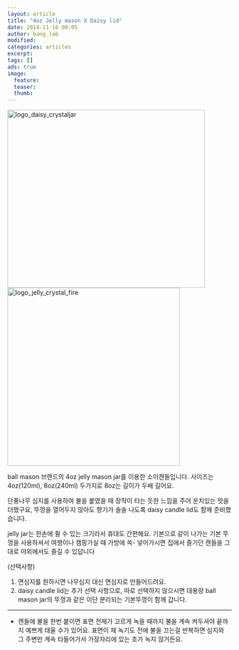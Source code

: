 ```yaml
---
layout: article
title: "4oz Jelly mason X Daisy lid"
date: 2014-11-16 00:05
author: bang_lab
modified:
categories: articles
excerpt: 
tags: []
ads: true
image:
  feature:
  teaser:
  thumb:
---
```


<a href="/images/logo_daisy_crystaljar1.jpg"><img class="alignleft wp-image-55" src="https://bybanglab.files.wordpress.com/2014/11/logo_daisy_crystaljar1.jpg?w=300" alt="logo_daisy_crystaljar" width="444" height="400" /></a> <a href="/images/logo_jelly_crystal_fire1.jpg"><img class="alignnone wp-image-57" src="https://bybanglab.files.wordpress.com/2014/11/logo_jelly_crystal_fire1.jpg" alt="logo_jelly_crystal_fire" width="387" height="400" /></a>

ball mason 브랜드의 4oz jelly mason jar를 이용한 소이캔들입니다.
사이즈는 4oz(120ml), 8oz(240ml) 두가지로 8oz는 길이가 두배 길어요.

단풍나무 심지를 사용하여 불을 붙였을 때 장작이 타는 듯한 느낌을 주어 운치있는 맛을 더했구요, 뚜껑을 열어두지 않아도 향기가 솔솔 나도록 daisy candle lid도 함께 준비했습니다.

jelly jar는 한손에 쥘 수 있는 크기라서 휴대<span class="text_exposed_show">도 간편해요.
기본으로 같이 나가는 기본 뚜껑을 사용하셔서 여행이나 캠핑가실 때 가방에 쏙- 넣어가시면 집에서 즐기던 캔들을 그대로 야외에서도 즐길 수 있답니다 <i class="_4-k1 img sp_CHjQ01Xff48 sx_6db290"></i>

(선택사항)
1. 면심지를 원하시면 나무심지 대신 면심지로 만들어드려요.
2. daisy candle lid는 추가 선택 사항으로, 따로 선택하지 않으시면 대용량 ball mason jar의 뚜껑과 같은 이단 분리되는 기본뚜껑이 함께 갑니다.

---------
* 캔들에 불을 한번 붙이면 표면 전체가 고르게 녹을 때까지 불을 계속 켜두셔야 끝까지 예쁘게 태울 수가 있어요. 표면이 채 녹기도 전에 불을 끄는걸 반복하면 심지와 그 주변만 계속 타들어가서 가장자리에 있는 초가 녹지 않거든요.</span>
